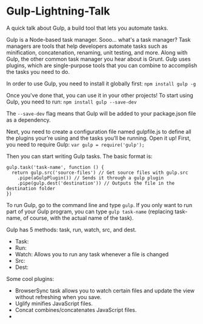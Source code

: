 # Gulp-Lightning-Talk
A quick talk about Gulp, a build tool that lets you automate tasks.

Gulp is a Node-based task manager. Sooo... what's a task manager? Task managers are tools that help developers automate tasks such as minification, concatenation, renaming, unit testing, and more. Along with Gulp, the other common task manager you hear about is Grunt. Gulp uses plugins, which are single-purpose tools that you can combine to accomplish the tasks you need to do. 

In order to use Gulp, you need to install it globally first:
`npm install gulp -g`

Once you've done that, you can use it in your other projects! To start using Gulp, you need to run:
`npm install gulp --save-dev`

The `--save-dev` flag means that Gulp will be added to your package.json file as a dependency.

Next, you need to create a configuration file named gulpfile.js to define all the plugins your’re using and the tasks you’ll be running. Open it up! First, you need to require Gulp:
`var gulp = require('gulp');`

Then you can start writing Gulp tasks. The basic format is:
```
gulp.task('task-name', function () {
  return gulp.src('source-files') // Get source files with gulp.src
    .pipe(aGulpPlugin()) // Sends it through a gulp plugin
    .pipe(gulp.dest('destination')) // Outputs the file in the destination folder
})
```

To run Gulp, go to the command line and type `gulp`. If you only want to run part of your Gulp program, you can type `gulp task-name` (replacing task-name, of course, with the actual name of the task).

Gulp has 5 methods: task, run, watch, src, and dest.
* Task:
* Run:
* Watch: Allows you to run any task whenever a file is changed
* Src:
* Dest:

Some cool plugins:
* BrowserSync task allows you to watch certain files and update the view without refreshing when you save.
* Uglify minifies JavaScript files.
* Concat combines/concatenates JavaScript files.
* 
